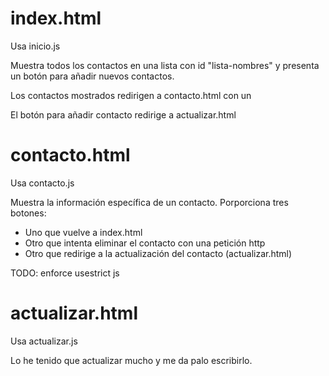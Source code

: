 # index.html

Usa inicio.js

Muestra todos los contactos en una lista con id "lista-nombres" y presenta un botón para añadir nuevos contactos.

Los contactos mostrados redirigen a contacto.html con un <a>

El botón para añadir contacto redirige a actualizar.html

# contacto.html

Usa contacto.js

Muestra la información específica de un contacto. Porporciona tres botones:
- Uno que vuelve a index.html
- Otro que intenta eliminar el contacto con una petición http
- Otro que redirige a la actualización del contacto (actualizar.html)


TODO: enforce usestrict js

# actualizar.html

Usa actualizar.js

Lo he tenido que actualizar mucho y me da palo escribirlo.